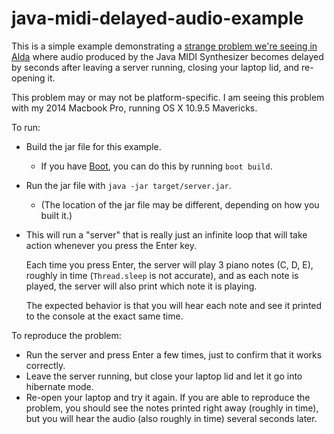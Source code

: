 # java-midi-delayed-audio-example

This is a simple example demonstrating a [strange problem we're seeing in Alda](https://github.com/alda-lang/alda/issues/160) where audio produced by the Java MIDI Synthesizer becomes delayed by seconds after leaving a server running, closing your laptop lid, and re-opening it.

This problem may or may not be platform-specific. I am seeing this problem with my 2014 Macbook Pro, running OS X 10.9.5 Mavericks.

To run:

- Build the jar file for this example.
  - If you have [Boot](http://boot-clj.com), you can do this by running `boot build`.
- Run the jar file with `java -jar target/server.jar`.
  - (The location of the jar file may be different, depending on how you built it.)
- This will run a "server" that is really just an infinite loop that will take action whenever you press the Enter key.

  Each time you press Enter, the server will play 3 piano notes (C, D, E), roughly in time (`Thread.sleep` is not accurate), and as each note is played, the server will also print which note it is playing.

  The expected behavior is that you will hear each note and see it printed to the console at the exact same time.

To reproduce the problem:

- Run the server and press Enter a few times, just to confirm that it works correctly.
- Leave the server running, but close your laptop lid and let it go into hibernate mode.
- Re-open your laptop and try it again. If you are able to reproduce the problem, you should see the notes printed right away (roughly in time), but you will hear the audio (also roughly in time) several seconds later.
